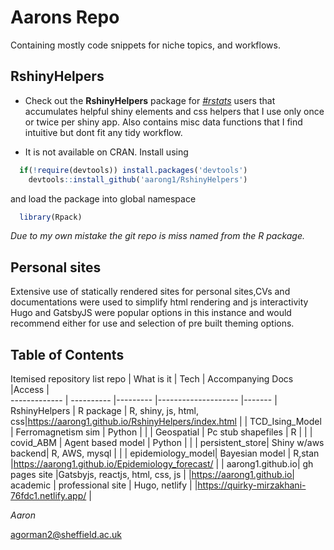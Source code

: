 Aarons Repo
==========
Containing mostly code snippets for niche topics, and workflows.

## RshinyHelpers
- Check out the **RshinyHelpers** package for [_#rstats_](https://www.google.com/url?sa=t&rct=j&q=&esrc=s&source=web&cd=&cad=rja&uact=8&ved=2ahUKEwiL8ra1gJL1AhWth_0HHVlEDKwQFnoECAIQAQ&url=https%3A%2F%2Fwww.r-project.org%2F&usg=AOvVaw1dEKAtw6XqNnWPRNby8Tne) users that accumulates helpful shiny elements and css helpers that 
I use only once or twice per shiny app.  Also contains misc data functions that I find intuitive but dont fit any tidy workflow.

- It is not available on CRAN. Install using

```R
  if(!require(devtools)) install.packages('devtools')
    devtools::install_github('aarong1/RshinyHelpers')
```

and load the package into global namespace

```R 
  library(Rpack)
```


*Due to my own mistake the git repo is miss named from the R package.* 

## Personal sites

Extensive use of statically rendered sites for personal sites,CVs and documentations were used to simplify html rendering and js interactivity Hugo and GatsbyJS were popular options in this instance and would recommend either for use and selection of pre built theming options.

## Table of Contents

Itemised repository
list
repo            | What is it            | Tech                |  Accompanying Docs                                |Access |  
-------------   | ----------            |---------            |--------------------                               |-------    |
RshinyHelpers   | R package             | R, shiny, js, html, css|https://aarong1.github.io/RshinyHelpers/index.html                             |   |
TCD_Ising_Model | Ferromagnetism sim    | Python              |                                                   |   |
Geospatial      | Pc stub shapefiles    | R                   |                                                   |   |
covid_ABM       | Agent based model     | Python              |                                                   |   |
persistent_store| Shiny w/aws backend| R, AWS, mysql       |                                                   |   |
epidemiology_model| Bayesian model  | R,stan              |https://aarong1.github.io/Epidemiology_forecast/  |   |
aarong1.github.io| gh pages site |Gatsbyjs, reactjs, html, css, js    |                                        |https://aarong1.github.io|
academic        |  professional site | Hugo, netlify       |  |https://quirky-mirzakhani-76fdc1.netlify.app/ |


_Aaron_

agorman2@sheffield.ac.uk
